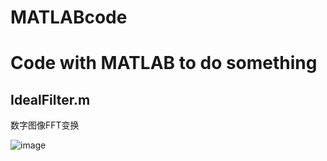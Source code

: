 # MATLABcode
# Code with MATLAB to do something
## IdealFilter.m
数字图像FFT变换

![image](https://user-images.githubusercontent.com/94292494/143592945-bc24f484-03b3-43e8-af2b-57b4576f2aa1.png)

